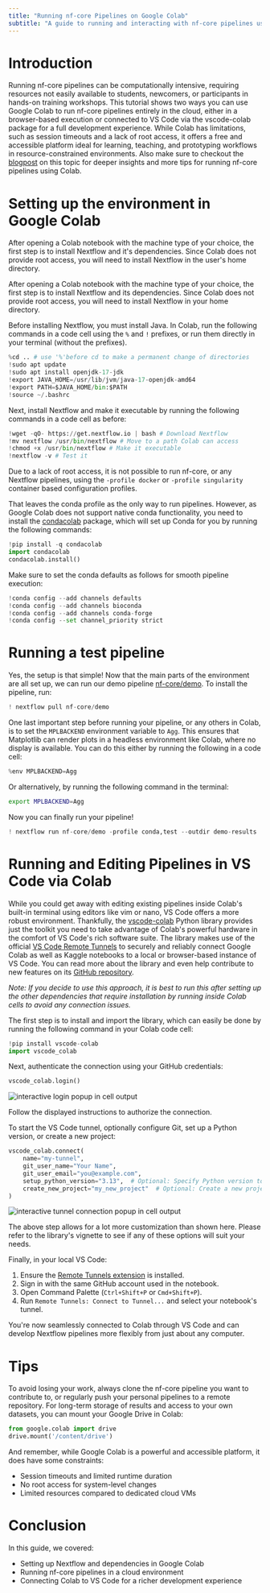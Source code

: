 ```yaml
---
title: "Running nf-core Pipelines on Google Colab"
subtitle: "A guide to running and interacting with nf-core pipelines using Colab and VS Code"
---
```


# Introduction

Running nf-core pipelines can be computationally intensive, requiring resources not easily available to students, newcomers, or participants in hands-on training workshops.
This tutorial shows two ways you can use Google Colab to run nf-core pipelines entirely in the cloud, either in a browser-based execution or connected to VS Code via the vscode-colab package for a full development experience.
While Colab has limitations, such as session timeouts and a lack of root access, it offers a free and accessible platform ideal for learning, teaching, and prototyping workflows in resource-constrained environments.
Also make sure to checkout the [blogpost](https://nf-co.re/blog/2025/nf-core-colab-guide) on this topic for deeper insights and more tips for running nf-core pipelines using Colab.

# Setting up the environment in Google Colab

After opening a Colab notebook with the machine type of your choice, the first step is to install Nextflow and it's dependencies. Since Colab does not provide root access, you will need to install Nextflow in the user's home directory.

After opening a Colab notebook with the machine type of your choice, the first step is to install Nextflow and its dependencies. Since Colab does not provide root access, you will need to install Nextflow in your home directory.

Before installing Nextflow, you must install Java. In Colab, run the following commands in a code cell using the `%` and `!` prefixes, or run them directly in your terminal (without the prefixes).

```python
%cd .. # use '%'before cd to make a permanent change of directories
!sudo apt update
!sudo apt install openjdk-17-jdk
!export JAVA_HOME=/usr/lib/jvm/java-17-openjdk-amd64
!export PATH=$JAVA_HOME/bin:$PATH
!source ~/.bashrc
```

Next, install Nextflow and make it executable by running the following commands in a code cell as before:

```python
!wget -qO- https://get.nextflow.io | bash # Download Nextflow
!mv nextflow /usr/bin/nextflow # Move to a path Colab can access
!chmod +x /usr/bin/nextflow # Make it executable
!nextflow -v # Test it
```

Due to a lack of root access, it is not possible to run nf-core, or any Nextflow pipelines, using the `-profile docker` or `-profile singularity` container based configuration profiles.

That leaves the conda profile as the only way to run pipelines.
However, as Google Colab does not support native conda functionality, you need to install the [condacolab](https://pypi.org/project/condacolab/) package, which will set up Conda for you by running the following commands:

```python
!pip install -q condacolab
import condacolab
condacolab.install()
```

Make sure to set the conda defaults as follows for smooth pipeline execution:

```python
!conda config --add channels defaults
!conda config --add channels bioconda
!conda config --add channels conda-forge
!conda config --set channel_priority strict
```

# Running a test pipeline

Yes, the setup is that simple!
Now that the main parts of the environment are all set up, we can run our demo pipeline [nf-core/demo](https://nf-co.re/demo/1.0.2/).
To install the pipeline, run:

```python
! nextflow pull nf-core/demo
```

One last important step before running your pipeline, or any others in Colab, is to set the `MPLBACKEND` environment variable to `Agg`.
This ensures that Matplotlib can render plots in a headless environment like Colab, where no display is available.
You can do this either by running the following in a code cell:

```python
%env MPLBACKEND=Agg
```

Or alternatively, by running the following command in the terminal:

```bash title="Set MPLBACKEND to Agg in the terminal"
export MPLBACKEND=Agg
```

Now you can finally run your pipeline!

```python
! nextflow run nf-core/demo -profile conda,test --outdir demo-results
```

# Running and Editing Pipelines in VS Code via Colab

While you could get away with editing existing pipelines inside Colab's built-in terminal using editors like vim or nano, VS Code offers a more robust environment.
Thankfully, the [vscode-colab](https://github.com/EssenceSentry/vscode-colab) Python library provides just the toolkit you need to take advantage of Colab's powerful hardware in the comfort of VS Code's rich software suite.
The library makes use of the official [VS Code Remote Tunnels](https://code.visualstudio.com/docs/remote/tunnels) to securely and reliably connect Google Colab as well as Kaggle notebooks to a local or browser-based instance of VS Code.
You can read more about the library and even help contribute to new features on its [GitHub repository](https://github.com/EssenceSentry/vscode-colab).

_Note: If you decide to use this approach, it is best to run this after setting up the other dependencies that require installation by running inside Colab cells to avoid any connection issues._

The first step is to install and import the library, which can easily be done by running the following command in your Colab code cell:

```python title="Install vscode-colab"
!pip install vscode-colab
import vscode_colab
```

Next, authenticate the connection using your GitHub credentials:

```python
vscode_colab.login()
```

![interactive login popup in cell output](/images/tutorials/google_colab/login.png)

Follow the displayed instructions to authorize the connection.

To start the VS Code tunnel, optionally configure Git, set up a Python version, or create a new project:

```python
vscode_colab.connect(
    name="my-tunnel",
    git_user_name="Your Name",
    git_user_email="you@example.com",
    setup_python_version="3.13",  # Optional: Specify Python version to install with pyenv
    create_new_project="my_new_project"  # Optional: Create a new project directory
)
```

![interactive tunnel connection popup in cell output](/images/tutorials/google_colab/connect.png)

The above step allows for a lot more customization than shown here. Please refer to the library's vignette to see if any of these options will suit your needs.

Finally, in your local VS Code:

1. Ensure the [Remote Tunnels extension](https://marketplace.visualstudio.com/items?itemName=ms-vscode.remote-server) is installed.
2. Sign in with the same GitHub account used in the notebook.
3. Open Command Palette (`Ctrl+Shift+P` or `Cmd+Shift+P`).
4. Run `Remote Tunnels: Connect to Tunnel...` and select your notebook's tunnel.

You're now seamlessly connected to Colab through VS Code and can develop Nextflow pipelines more flexibly from just about any computer.

# Tips

To avoid losing your work, always clone the nf-core pipeline you want to contribute to, or regularly push your personal pipelines to a remote repository.
For long-term storage of results and access to your own datasets, you can mount your Google Drive in Colab:

```python
from google.colab import drive
drive.mount('/content/drive')
```

And remember, while Google Colab is a powerful and accessible platform, it does have some constraints:

- Session timeouts and limited runtime duration
- No root access for system-level changes
- Limited resources compared to dedicated cloud VMs

# Conclusion

In this guide, we covered:

- Setting up Nextflow and dependencies in Google Colab
- Running nf-core pipelines in a cloud environment
- Connecting Colab to VS Code for a richer development experience
